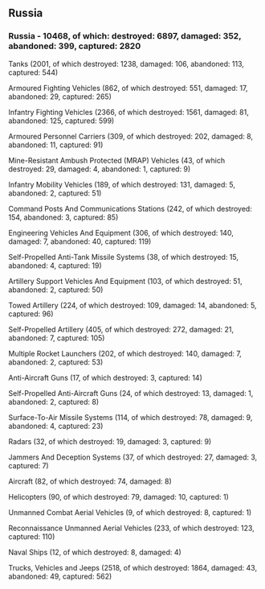 
 
 ## Russia
 
 ### Russia - 10468, of which: destroyed: 6897, damaged: 352, abandoned: 399, captured: 2820

 

 

 Tanks (2001, of which destroyed: 1238, damaged: 106, abandoned: 113, captured: 544)

 Armoured Fighting Vehicles (862, of which destroyed: 551, damaged: 17, abandoned: 29, captured: 265)

 Infantry Fighting Vehicles (2366, of which destroyed: 1561, damaged: 81, abandoned: 125, captured: 599)

 Armoured Personnel Carriers (309, of which destroyed: 202, damaged: 8, abandoned: 11, captured: 91)

 Mine-Resistant Ambush Protected (MRAP) Vehicles (43, of which destroyed: 29, damaged: 4, abandoned: 1, captured: 9)

 Infantry Mobility Vehicles (189, of which destroyed: 131, damaged: 5, abandoned: 2, captured: 51)

 Command Posts And Communications Stations (242, of which destroyed: 154, abandoned: 3, captured: 85)

 Engineering Vehicles And Equipment (306, of which destroyed: 140, damaged: 7, abandoned: 40, captured: 119)

 Self-Propelled Anti-Tank Missile Systems (38, of which destroyed: 15, abandoned: 4, captured: 19)

 Artillery Support Vehicles And Equipment (103, of which destroyed: 51, abandoned: 2, captured: 50)

 Towed Artillery (224, of which destroyed: 109, damaged: 14, abandoned: 5, captured: 96)

 Self-Propelled Artillery (405, of which destroyed: 272, damaged: 21, abandoned: 7, captured: 105)

 Multiple Rocket Launchers (202, of which destroyed: 140, damaged: 7, abandoned: 2, captured: 53)

 Anti-Aircraft Guns (17, of which destroyed: 3, captured: 14)

 Self-Propelled Anti-Aircraft Guns (24, of which destroyed: 13, damaged: 1, abandoned: 2, captured: 8)

 Surface-To-Air Missile Systems (114, of which destroyed: 78, damaged: 9, abandoned: 4, captured: 23)

 Radars (32, of which destroyed: 19, damaged: 3, captured: 9)

 Jammers And Deception Systems (37, of which destroyed: 27, damaged: 3, captured: 7)

 Aircraft (82, of which destroyed: 74, damaged: 8)

 Helicopters (90, of which destroyed: 79, damaged: 10, captured: 1)

 Unmanned Combat Aerial Vehicles (9, of which destroyed: 8, captured: 1)

 Reconnaissance Unmanned Aerial Vehicles (233, of which destroyed: 123, captured: 110)

 Naval Ships (12, of which destroyed: 8, damaged: 4)

 Trucks, Vehicles and Jeeps (2518, of which destroyed: 1864, damaged: 43, abandoned: 49, captured: 562)

